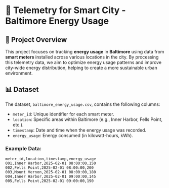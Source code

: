 # 📡 Telemetry for Smart City - Baltimore Energy Usage

## 📌 Project Overview
This project focuses on tracking **energy usage** in **Baltimore** using data from **smart meters** installed across various locations in the city. By processing this telemetry data, we aim to optimize energy usage patterns and improve city-wide energy distribution, helping to create a more sustainable urban environment.

## 📊 Dataset
The dataset, `baltimore_energy_usage.csv`, contains the following columns:
- `meter_id`: Unique identifier for each smart meter.
- `location`: Specific areas within Baltimore (e.g., Inner Harbor, Fells Point, etc.).
- `timestamp`: Date and time when the energy usage was recorded.
- `energy_usage`: Energy consumed (in kilowatt-hours, kWh).

### Example Data:
```csv
meter_id,location,timestamp,energy_usage
001,Inner Harbor,2025-02-01 08:00:00,150
002,Fells Point,2025-02-01 08:00:00,200
003,Mount Vernon,2025-02-01 08:00:00,180
004,Inner Harbor,2025-02-01 09:00:00,145
005,Fells Point,2025-02-01 09:00:00,190
